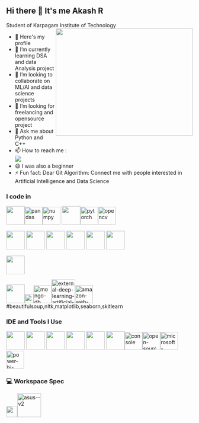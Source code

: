 ## Hi there 👋 It's me Akash R

Student of Karpagam Institute of Technology
<img align="right" width="370" height="290" src="https://i.pinimg.com/originals/47/f0/34/47f0342cec72b800463bf003eac1257e.gif">
- 🔭 Here's my profile                                                 
- 🌱 I’m currently learning DSA and data Analysis project
- 👯 I’m looking to collaborate on ML/AI and data science projects 
- 🤔 I’m looking for freelancing and opensource project
- 💬 Ask me about Python and C++
- 📫 How to reach me :
<br /> [<img src="https://img.shields.io/badge/LinkedIn-0077B5?style=for-the-badge&logo=linkedin&logoColor=white" />](www.linkedin.com/in/akashr39t)
- 😄 I was also a beginner 
- ⚡ Fun fact: Dear Git Algorithm: Connect me with people interested in Artificial Intelligence and Data Science

### I code in
<img height="50" width="50" src="https://img.icons8.com/color/48/000000/python.png" /><img width="48" height="48" src="https://img.icons8.com/color/48/pandas.png" alt="pandas"/><img width="48" height="48" src="https://img.icons8.com/color/48/numpy.png" alt="numpy"/> <img height="50" width="50" src="https://img.icons8.com/color/48/000000/tensorflow.png"/><img width="48" height="48" src="https://img.icons8.com/fluency/48/pytorch.png" alt="pytorch"/><img width="48" height="48" src="https://img.icons8.com/fluency/48/opencv.png" alt="opencv"/>

<img height="50" width="50" src="https://img.icons8.com/color/48/000000/c-programming.png" /> <img height="50" width="50" src="https://img.icons8.com/color/48/000000/c-plus-plus-logo.png" /> <img height="50" width="50" src="https://img.icons8.com/color/48/000000/java-coffee-cup-logo.png" /> 
<img height="50" width="50" src="https://img.icons8.com/color/48/000000/html-5.png" /> <img height="50" width="50" src="https://img.icons8.com/color/48/000000/css3.png" /> 
<img height="50" width="50" src="https://img.icons8.com/color/48/000000/javascript.png"/>

<img height="50" width="50" src="https://img.icons8.com/fluent/48/000000/arduino.png"/> 

<img height="50" width="50" src="https://img.icons8.com/color/48/000000/mysql-logo.png"/><img width="24" height="24" src="https://img.icons8.com/external-tal-revivo-color-tal-revivo/24/external-docker-a-set-of-coupled-software-as-a-service-logo-color-tal-revivo.png" alt="external-docker-a-set-of-coupled-software-as-a-service-logo-color-tal-revivo"/><img width="48" height="48" src="https://img.icons8.com/color/48/mongo-db.png" alt="mongo-db"/><img width="64" height="64" src="https://img.icons8.com/external-becris-flat-becris/64/external-deep-learning-artificial-intelligence-becris-flat-becris.png" alt="external-deep-learning-artificial-intelligence-becris-flat-becrics"/><img width="48" height="48" src="https://img.icons8.com/color/48/amazon-web-services.png" alt="amazon-web-services"/>
#beautifulsoup,nltk,matplotlib,seaborn,skitlearn
### IDE and Tools I Use
<img height="50" width="50" src="https://img.icons8.com/color/48/000000/visual-studio-code-2019.png"/>  <img height="50" width="50" src="https://img.icons8.com/color/50/000000/git.png"/>  <img height="50" src="https://img.icons8.com/officel/480/null/java-eclipse.png"/> <img height="50" src="https://img.icons8.com/color/480/null/notion--v1.png" /> <img height="50" width="50" src="https://img.icons8.com/color/48/000000/figma--v1.png"/> <img height="50" src="https://img.shields.io/badge/Netlify-00C7B7?style=for-the-badge&logo=netlify&logoColor=white"/><img width="48" height="48" src="https://img.icons8.com/fluency/48/console.png" alt="console"/><img width="48" height="48" src="https://img.icons8.com/color/48/open-source--v1.png" alt="open-source--v1"/><img width="48" height="48" src="https://img.icons8.com/color/48/microsoft-excel-2019--v1.png" alt="microsoft-excel-2019--v1"/><img width="48" height="48" src="https://img.icons8.com/color/48/power-bi-2021.png" alt="power-bi-2021"/>

### 💻 Workspace Spec
<img height="30" src="https://img.shields.io/badge/NVIDIA-GTX2050-76B900?style=for-the-badge&logo=nvidia&logoColor=white"/><img width="64" height="64" src="https://img.icons8.com/nolan/64/asus--v2.png" alt="asus--v2"/>

